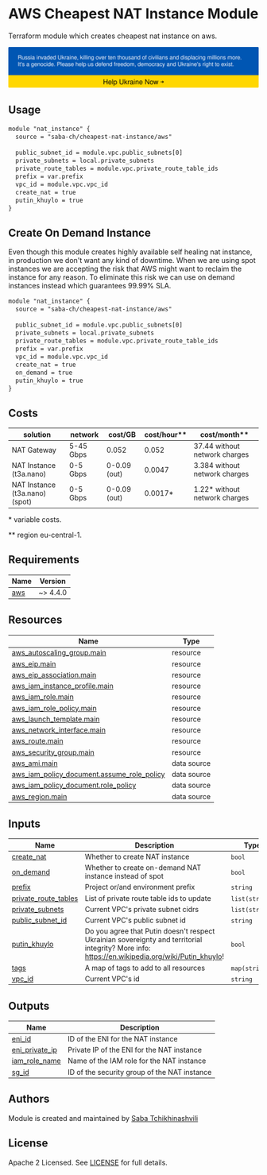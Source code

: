 # AWS Cheapest NAT Instance Module

Terraform module which creates cheapest nat instance on aws.

[![SWUbanner](https://raw.githubusercontent.com/vshymanskyy/StandWithUkraine/main/banner2-direct.svg)](https://github.com/vshymanskyy/StandWithUkraine/blob/main/docs/README.md)

## Usage

```hcl
module "nat_instance" {
  source = "saba-ch/cheapest-nat-instance/aws"

  public_subnet_id = module.vpc.public_subnets[0]
  private_subnets = local.private_subnets
  private_route_tables = module.vpc.private_route_table_ids
  prefix = var.prefix
  vpc_id = module.vpc.vpc_id
  create_nat = true
  putin_khuylo = true
}
```

## Create On Demand Instance

Even though this module creates highly available self healing nat instance, in production we don't want any kind of downtime. When we are using spot instances we are accepting the risk that AWS might want to reclaim the instance for any reason. To eliminate this risk we can use on demand instances instead which guarantees 99.99% SLA. 

```hcl
module "nat_instance" {
  source = "saba-ch/cheapest-nat-instance/aws"

  public_subnet_id = module.vpc.public_subnets[0]
  private_subnets = local.private_subnets
  private_route_tables = module.vpc.private_route_table_ids
  prefix = var.prefix
  vpc_id = module.vpc.vpc_id
  create_nat = true
  on_demand = true
  putin_khuylo = true
}
```

## Costs

|solution                           |network  |cost/GB|cost/hour**|cost/month**|
|-----------------------------------|---------|-------|-----------|------------|
|NAT Gateway                   |5-45 Gbps|  0.052|0.052      |37.44 without network charges |
|NAT Instance (t3a.nano)       |0-5  Gbps|0-0.09 (out)|0.0047     |3.384 without network charges |
|NAT Instance (t3a.nano) (spot)|0-5  Gbps|0-0.09 (out)|0.0017*    |1.22* without network charges|

\* variable costs.

\*\* region eu-central-1.

<!-- BEGIN_TF_DOCS -->
## Requirements

| Name | Version |
|------|---------|
| <a name="requirement_aws"></a> [aws](#requirement\_aws) | ~> 4.4.0 |

## Resources

| Name | Type |
|------|------|
| [aws_autoscaling_group.main](https://registry.terraform.io/providers/hashicorp/aws/latest/docs/resources/autoscaling_group) | resource |
| [aws_eip.main](https://registry.terraform.io/providers/hashicorp/aws/latest/docs/resources/eip) | resource |
| [aws_eip_association.main](https://registry.terraform.io/providers/hashicorp/aws/latest/docs/resources/eip_association) | resource |
| [aws_iam_instance_profile.main](https://registry.terraform.io/providers/hashicorp/aws/latest/docs/resources/iam_instance_profile) | resource |
| [aws_iam_role.main](https://registry.terraform.io/providers/hashicorp/aws/latest/docs/resources/iam_role) | resource |
| [aws_iam_role_policy.main](https://registry.terraform.io/providers/hashicorp/aws/latest/docs/resources/iam_role_policy) | resource |
| [aws_launch_template.main](https://registry.terraform.io/providers/hashicorp/aws/latest/docs/resources/launch_template) | resource |
| [aws_network_interface.main](https://registry.terraform.io/providers/hashicorp/aws/latest/docs/resources/network_interface) | resource |
| [aws_route.main](https://registry.terraform.io/providers/hashicorp/aws/latest/docs/resources/route) | resource |
| [aws_security_group.main](https://registry.terraform.io/providers/hashicorp/aws/latest/docs/resources/security_group) | resource |
| [aws_ami.main](https://registry.terraform.io/providers/hashicorp/aws/latest/docs/data-sources/ami) | data source |
| [aws_iam_policy_document.assume_role_policy](https://registry.terraform.io/providers/hashicorp/aws/latest/docs/data-sources/iam_policy_document) | data source |
| [aws_iam_policy_document.role_policy](https://registry.terraform.io/providers/hashicorp/aws/latest/docs/data-sources/iam_policy_document) | data source |
| [aws_region.main](https://registry.terraform.io/providers/hashicorp/aws/latest/docs/data-sources/region) | data source |

## Inputs

| Name | Description | Type | Default | Required |
|------|-------------|------|---------|:--------:|
| <a name="input_create_nat"></a> [create\_nat](#input\_create\_nat) | Whether to create NAT instance | `bool` | n/a | yes |
| <a name="input_on_demand"></a> [on\_demand](#input\_on\_demand) | Whether to create on-demand NAT instance instead of spot | `bool` | `false` | no |
| <a name="input_prefix"></a> [prefix](#input\_prefix) | Project or/and environment prefix | `string` | n/a | yes |
| <a name="input_private_route_tables"></a> [private\_route\_tables](#input\_private\_route\_tables) | List of private route table ids to update | `list(string)` | n/a | yes |
| <a name="input_private_subnets"></a> [private\_subnets](#input\_private\_subnets) | Current VPC's private subnet cidrs | `list(string)` | n/a | yes |
| <a name="input_public_subnet_id"></a> [public\_subnet\_id](#input\_public\_subnet\_id) | Current VPC's public subnet id | `string` | n/a | yes |
| <a name="input_putin_khuylo"></a> [putin\_khuylo](#input\_putin\_khuylo) | Do you agree that Putin doesn't respect Ukrainian sovereignty and territorial integrity? More info: https://en.wikipedia.org/wiki/Putin_khuylo! | `bool` | n/a | yes |
| <a name="input_tags"></a> [tags](#input\_tags) | A map of tags to add to all resources | `map(string)` | `{}` | no |
| <a name="input_vpc_id"></a> [vpc\_id](#input\_vpc\_id) | Current VPC's id | `string` | n/a | yes |

## Outputs

| Name | Description |
|------|-------------|
| <a name="output_eni_id"></a> [eni\_id](#output\_eni\_id) | ID of the ENI for the NAT instance |
| <a name="output_eni_private_ip"></a> [eni\_private\_ip](#output\_eni\_private\_ip) | Private IP of the ENI for the NAT instance |
| <a name="output_iam_role_name"></a> [iam\_role\_name](#output\_iam\_role\_name) | Name of the IAM role for the NAT instance |
| <a name="output_sg_id"></a> [sg\_id](#output\_sg\_id) | ID of the security group of the NAT instance |
<!-- END_TF_DOCS -->


## Authors

Module is created and maintained by [Saba Tchikhinashvili](https://github.com/saba-ch)

## License

Apache 2 Licensed. See [LICENSE](https://github.com/saba-ch/cheapest-nat-instance/blob/main/LICENSE) for full details.
